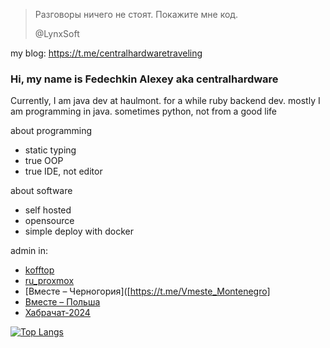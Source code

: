 > Разговоры ничего не стоят. Покажите мне код.
> 
> @LynxSoft

my blog: https://t.me/centralhardwaretraveling

### Hi, my name is Fedechkin Alexey aka centralhardware
Currently, I am java dev at haulmont. for a while ruby backend dev. mostly I am programming in java. sometimes python, not from a good life

about programming
- static typing
- true OOP
- true IDE, not editor

about software
- self hosted
- opensource
- simple deploy with docker

admin in:
- [kofftop](https://t.me/kofftop)
- [ru_proxmox](https://t.me/ru_proxmox)
- [Вместе – Черногория]([https://t.me/Vmeste_Montenegro]
- [Вместе – Польша](https://t.me/Vmeste_Poland)
- [Хабрачат-2024](https://t.me/habrachat2024)

[![Top Langs](https://github-readme-stats.vercel.app/api/top-langs/?username=centralhardware)](https://github.com/anuraghazra/github-readme-stats)

